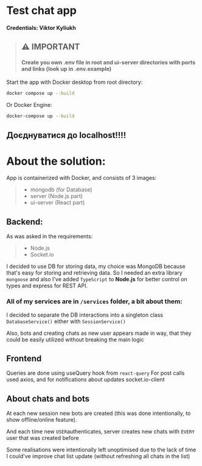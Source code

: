 # Test chat app
#### Credentials: Viktor Kyliukh 

> ## **⚠️ IMPORTANT️**
> #### Create you own .env file in root and ui-server directories with ports and links (look up in .env.example)

Start the app with Docker desktop from root directory:
```bash
docker compose up --build
```
Or
Docker Engine:
```bash
docker-compose up --build
```

## Доєднуватися до localhost!!!!

# About the solution:

App is containerized with Docker, and consists of 3 images:

> - mongodb (for Database)
> - server (Node.js part)
> - ui-server (React part)

## Backend:

As was asked in the requirements:

> - Node.js
> - Socket.io 

I decided to use DB for storing data, 
my choice was MongoDB because that's 
easy for storing and retrieving data. 
So I needed an extra library `mongoose` and also
I've added `TypeScript` to **Node.js** for better 
control on types and express for REST API.

### All of my services are in `/services` folder, a bit about them:

I decided to separate the DB interactions into a
singleton class `DatabaseService()` either with `SessionService()`

Also, bots and creating chats as new user appears made in way, 
that they could be easily utilized without breaking the main logic

## Frontend

Queries are done using useQuery hook from `react-query`
For post calls used axios, and for notifications about updates
socket.io-client

## About chats and bots

At each new session new bots are created (this was done intentionally,
to show offline/online feature).

And each time new `USER`authenticates, server creates new chats with `EVERY` 
user that was created before

Some realisations were intentionally left unoptimised due to the lack of time
I could've improve chat list update (without refreshing all chats in the list)
